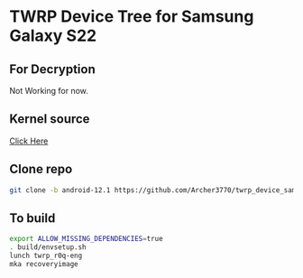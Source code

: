 # TWRP Device Tree for Samsung Galaxy S22

## For Decryption
Not Working for now.

## Kernel source
[Click Here](https://github.com/edward0181/android_kernel_samsung_sm8450)

## Clone repo
```bash 
git clone -b android-12.1 https://github.com/Archer3770/twrp_device_samsung_r0q device/samsung/r0q
```

## To build 
```bash
export ALLOW_MISSING_DEPENDENCIES=true
. build/envsetup.sh
lunch twrp_r0q-eng
mka recoveryimage
```
